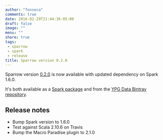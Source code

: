 ```yaml
---
author: "fonseca"
comments: true
date: 2016-02-29T21:44:36-05:00
draft: false
image: ""
menu: ""
share: true
tags:
 - sparrow
 - spark
 - release
title: Sparrow version 0.2.0
---
```


Sparrow version [0.2.0](https://github.com/ypg-data/sparrow/releases/tag/0.2.0)
is now available with updated dependency on Spark 1.6.0.

It's both available as a [Spark
package](http://spark-packages.org/package/ypg-data/sparrow) and from the [YPG
Data Bintray
repository](https://github.com/ypg-data/sparrow/blob/6589d0f3302520d284461e0aced147d9e14ddb7d/README.md#getting-started).

## Release notes

 - Bump Spark version to 1.6.0
 - Test against Scala 2.10.6 on Travis
 - Bump the Macro Paradise plugin to 2.1.0
